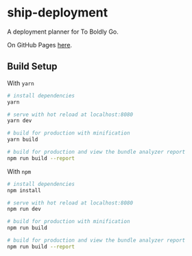 # ship-deployment

A deployment planner for To Boldly Go.

On GitHub Pages [here](https://to-boldly-go.github.io/tbg-deployment-planner/).

## Build Setup

With `yarn`
``` bash
# install dependencies
yarn

# serve with hot reload at localhost:8080
yarn dev

# build for production with minification
yarn build

# build for production and view the bundle analyzer report
npm run build --report
```

With `npm`
``` bash
# install dependencies
npm install

# serve with hot reload at localhost:8080
npm run dev

# build for production with minification
npm run build

# build for production and view the bundle analyzer report
npm run build --report
```
